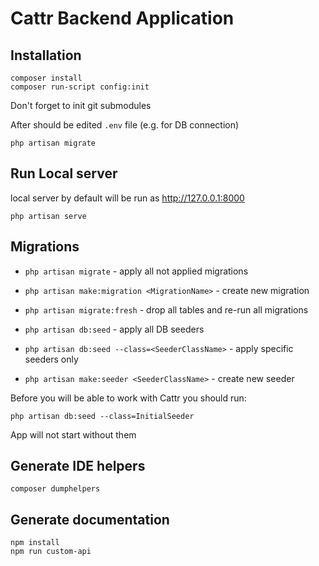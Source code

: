 # Cattr Backend Application

## Installation

```
composer install
composer run-script config:init
```

Don't forget to init git submodules

After should be edited `.env` file (e.g. for DB connection)

```
php artisan migrate
```

## Run Local server

local server by default will be run as <http://127.0.0.1:8000>

```
php artisan serve
```

## Migrations

- `php artisan migrate` - apply all not applied migrations
- `php artisan make:migration <MigrationName>` - create new migration
- `php artisan migrate:fresh` - drop all tables and re-run all migrations

- `php artisan db:seed` - apply all DB seeders
- `php artisan db:seed --class=<SeederClassName>` - apply specific seeders only
- `php artisan make:seeder <SeederClassName>` - create new seeder

Before you will be able to work with Cattr you should run:

`php artisan db:seed --class=InitialSeeder`

App will not start without them

## Generate IDE helpers

```
composer dumphelpers
```

## Generate documentation

```
npm install
npm run custom-api
```
